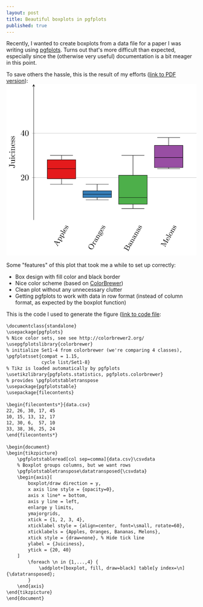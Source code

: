 ```yaml
---
layout: post
title: Beautiful boxplots in pgfplots
published: true
---
```

Recently, I wanted to create boxplots from a data file for a paper I was writing using [pgfplots](http://pgfplots.sourceforge.net/). Turns out that's more difficult than expected, especially since the (otherwise very useful) documentation is a bit meager in this point.

To save others the hassle, this is the result of my efforts ([link to PDF version](/images/2018-03-21-pgfplots-boxplot.pdf)):
![Boxplot generated using pgfplots](/images/2018-03-21-pgfplots-boxplot.png)

Some "features" of this plot that took me a while to set up correctly:
* Box design with fill color and black border
* Nice color scheme (based on [ColorBrewer](http://colorbrewer2.org/#))
* Clean plot without any unnecessary clutter
* Getting pgfplots to work with data in row format (instead of column format, as expected by the boxplot  function)

This is the code I used to generate the figure ([link to code file](/snippets/pgfplots-boxplot.tex):
```TeX
\documentclass{standalone}
\usepackage{pgfplots}
% Nice color sets, see see http://colorbrewer2.org/	
\usepgfplotslibrary{colorbrewer}
% initialize Set1-4 from colorbrewer (we're comparing 4 classes),
\pgfplotsset{compat = 1.15, 
			 cycle list/Set1-8} 
% Tikz is loaded automatically by pgfplots
\usetikzlibrary{pgfplots.statistics, pgfplots.colorbrewer} 
% provides \pgfplotstabletranspose
\usepackage{pgfplotstable}
\usepackage{filecontents}

\begin{filecontents*}{data.csv}
22, 26, 30, 17, 45
10, 15, 13, 12, 17
12, 30, 6,  57, 10
33, 38, 36, 25, 24
\end{filecontents*}

\begin{document}
\begin{tikzpicture}
	\pgfplotstableread[col sep=comma]{data.csv}\csvdata
	% Boxplot groups columns, but we want rows
	\pgfplotstabletranspose\datatransposed{\csvdata} 
	\begin{axis}[
		boxplot/draw direction = y,
		x axis line style = {opacity=0},
		axis x line* = bottom,
		axis y line = left,
		enlarge y limits,
		ymajorgrids,
		xtick = {1, 2, 3, 4},
		xticklabel style = {align=center, font=\small, rotate=60},
		xticklabels = {Apples, Oranges, Bananas, Melons},
		xtick style = {draw=none}, % Hide tick line
		ylabel = {Juiciness},
		ytick = {20, 40}
	]
		\foreach \n in {1,...,4} {
			\addplot+[boxplot, fill, draw=black] table[y index=\n] {\datatransposed};
		}
	\end{axis}
\end{tikzpicture}
\end{document}
```